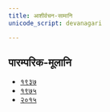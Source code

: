 ```yaml
---
title: आशीर्वचन-सामानि 
unicode_script: devanagari  

---   
```


## पारम्परिक-मूलानि

- [१९३७](https://archive.org/stream/sAmaveda-jaiminIya-paravastu-paramparA-docs/sAmaveda-paravastu-1937#page/n115/mode/1up)
- [१९७५](https://archive.org/stream/sAmaveda-jaiminIya-paravastu-paramparA-docs/sAmaveda-paravastu-1975#page/n102/mode/1up)
- [२०१५](https://archive.org/stream/sAmaveda-jaiminIya-paravastu-paramparA-docs/AASHEERVACHANA%20SAAMAANI#mode/1up)

<div class="js_include" url="../../indra/paravastu-saama/harishrInidhanam.md"  newLevelForH1="2" includeTitle="true"> </div>  
<div class="js_include" url="../../soma/paravastu-saama/yashas.md"  newLevelForH1="2" includeTitle="true"> </div>  
<div class="js_include" url="../../soma/paravastu-saama/dIrgham.md"  newLevelForH1="2" includeTitle="true"> </div>  
<div class="js_include" url="../../soma/paravastu-saama/AdIShAdiyyam.md"  newLevelForH1="2" includeTitle="true"> </div>  
<div class="js_include" url="../../indra/paravastu-saama/gAram.md"  newLevelForH1="2" includeTitle="true"> </div>  
<div class="js_include" url="../../soma/paravastu-saama/mahAvAtsapram.md"  newLevelForH1="2" includeTitle="true"> </div>  
<div class="js_include" url="../../soma/paravastu-saama/vAtsaprottaram.md"  newLevelForH1="2" includeTitle="true"> </div>  
<div class="js_include" url="../../indra/paravastu-saama/rathantaram.md"  newLevelForH1="2" includeTitle="true"> </div>  
<div class="js_include" url="../../soma/paravastu-saama/tavAham-mahAvairAjam.md"  newLevelForH1="2" includeTitle="true"> </div>  
<div class="js_include" url="../../agni/paravastu-saama/mahAvaishvAmitram.md"  newLevelForH1="2" includeTitle="true"> </div>  
<div class="js_include" url="../../indra/paravastu-saama/shrAyantIyam.md"  newLevelForH1="2" includeTitle="true"> </div>  
<div class="js_include" url="../../indra/paravastu-saama/piba-somam-mahAvairAjam.md"  newLevelForH1="2" includeTitle="true"> </div>  
<div class="js_include" url="../../agni/paravastu-saama/mahAvaishvAnara-vratam.md"  newLevelForH1="2" includeTitle="true"> </div>  
